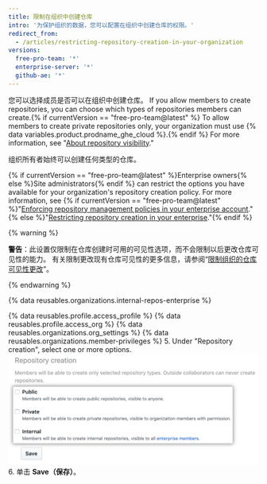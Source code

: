 ```yaml
---
title: 限制在组织中创建仓库
intro: '为保护组织的数据，您可以配置在组织中创建仓库的权限。'
redirect_from:
  - /articles/restricting-repository-creation-in-your-organization
versions:
  free-pro-team: '*'
  enterprise-server: '*'
  github-ae: '*'
---
```


您可以选择成员是否可以在组织中创建仓库。 If you allow members to create repositories, you can choose which types of repositories members can create.{% if currentVersion == "free-pro-team@latest" %} To allow members to create private repositories only, your organization must use {% data variables.product.prodname_ghe_cloud %}.{% endif %} For more information, see "[About repository visibility](/github/creating-cloning-and-archiving-repositories/about-repository-visibility)."

组织所有者始终可以创建任何类型的仓库。

{% if currentVersion == "free-pro-team@latest" %}Enterprise owners{% else %}Site administrators{% endif %} can restrict the options you have available for your organization's repository creation policy. For more information, see {% if currentVersion == "free-pro-team@latest" %}"[Enforcing repository management policies in your enterprise account](/github/setting-up-and-managing-your-enterprise/enforcing-repository-management-policies-in-your-enterprise-account)."{% else %}"[Restricting repository creation in your enterprise](/admin/policies/enforcing-repository-management-policies-in-your-enterprise#setting-a-policy-for-repository-creation)."{% endif %}

{% warning %}

**警告**：此设置仅限制在仓库创建时可用的可见性选项，而不会限制以后更改仓库可见性的能力。 有关限制更改现有仓库可见性的更多信息，请参阅“[限制组织的仓库可见性更改](/github/setting-up-and-managing-organizations-and-teams/restricting-repository-visibility-changes-in-your-organization)”。

{% endwarning %}

{% data reusables.organizations.internal-repos-enterprise %}

{% data reusables.profile.access_profile %}
{% data reusables.profile.access_org %}
{% data reusables.organizations.org_settings %}
{% data reusables.organizations.member-privileges %}
5. Under "Repository creation", select one or more options. ![仓库创建选项](/assets/images/help/organizations/repo-creation-perms-radio-buttons.png)
6. 单击 **Save（保存）**。
